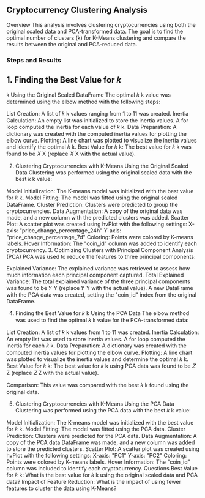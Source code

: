 ## Cryptocurrency Clustering Analysis
Overview
This analysis involves clustering cryptocurrencies using both the original scaled data and PCA-transformed data. The goal is to find the optimal number of clusters (k) for K-Means clustering and compare the results between the original and PCA-reduced data.

### Steps and Results
## 1. Finding the Best Value for 𝑘
k Using the Original Scaled DataFrame
The optimal 
𝑘
k value was determined using the elbow method with the following steps:

List Creation: A list of 
𝑘
k values ranging from 1 to 11 was created.
Inertia Calculation: An empty list was initialized to store the inertia values. A for loop computed the inertia for each value of 
𝑘
k.
Data Preparation: A dictionary was created with the computed inertia values for plotting the elbow curve.
Plotting: A line chart was plotted to visualize the inertia values and identify the optimal 
𝑘
k.
Best Value for 
𝑘
k: The best value for 
𝑘
k was found to be 
𝑋
X (replace 
𝑋
X with the actual value).

2. Clustering Cryptocurrencies with K-Means Using the Original Scaled Data
Clustering was performed using the original scaled data with the best 
𝑘
k value:

Model Initialization: The K-means model was initialized with the best value for 
𝑘
k.
Model Fitting: The model was fitted using the original scaled DataFrame.
Cluster Prediction: Clusters were predicted to group the cryptocurrencies.
Data Augmentation: A copy of the original data was made, and a new column with the predicted clusters was added.
Scatter Plot: A scatter plot was created using hvPlot with the following settings:
X-axis: "price_change_percentage_24h"
Y-axis: "price_change_percentage_7d"
Coloring: Points were colored by K-means labels.
Hover Information: The "coin_id" column was added to identify each cryptocurrency.
3. Optimizing Clusters with Principal Component Analysis (PCA)
PCA was used to reduce the features to three principal components:

Explained Variance: The explained variance was retrieved to assess how much information each principal component captured.
Total Explained Variance: The total explained variance of the three principal components was found to be 
𝑌
Y (replace 
𝑌
Y with the actual value).
A new DataFrame with the PCA data was created, setting the "coin_id" index from the original DataFrame.

4. Finding the Best Value for 
𝑘
k Using the PCA Data
The elbow method was used to find the optimal 
𝑘
k value for the PCA-transformed data:

List Creation: A list of 
𝑘
k values from 1 to 11 was created.
Inertia Calculation: An empty list was used to store inertia values. A for loop computed the inertia for each 
𝑘
k.
Data Preparation: A dictionary was created with the computed inertia values for plotting the elbow curve.
Plotting: A line chart was plotted to visualize the inertia values and determine the optimal 
𝑘
k.
Best Value for 
𝑘
k: The best value for 
𝑘
k using PCA data was found to be 
𝑍
Z (replace 
𝑍
Z with the actual value).

Comparison: This value was compared with the best 
𝑘
k found using the original data.

5. Clustering Cryptocurrencies with K-Means Using the PCA Data
Clustering was performed using the PCA data with the best 
𝑘
k value:

Model Initialization: The K-means model was initialized with the best value for 
𝑘
k.
Model Fitting: The model was fitted using the PCA data.
Cluster Prediction: Clusters were predicted for the PCA data.
Data Augmentation: A copy of the PCA data DataFrame was made, and a new column was added to store the predicted clusters.
Scatter Plot: A scatter plot was created using hvPlot with the following settings:
X-axis: "PC1"
Y-axis: "PC2"
Coloring: Points were colored by K-means labels.
Hover Information: The "coin_id" column was included to identify each cryptocurrency.
Questions
Best Value for 
𝑘
k: What is the best value for 
𝑘
k using the original scaled data and PCA data?
Impact of Feature Reduction: What is the impact of using fewer features to cluster the data using K-Means?
